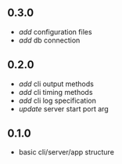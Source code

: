 ## 0.3.0

* _add_ configuration files
* _add_ db connection

## 0.2.0

* _add_ cli output methods
* _add_ cli timing methods
* _add_ cli log specification
* _update_ server start port arg

## 0.1.0

* basic cli/server/app structure
